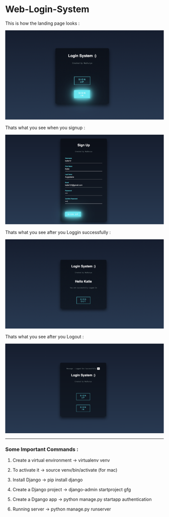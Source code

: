 # Web-Login-System

This is how the landing page looks :

<img src ="https://github.com/MADHURYAHAIT/Web-Login-System/blob/b0e83c0a76704d9966411227c20e4b617f3d5c1a/preview%20images/landing%20page.png" width=700/>

Thats what you see when you signup :

<img src="https://github.com/MADHURYAHAIT/Web-Login-System/blob/57aeb761dc581028fe1782952f59882703916638/preview%20images/signup%20page.png" width=700/>

Thats what you see after you Loggin successfully :

<img src ="https://github.com/MADHURYAHAIT/Web-Login-System/blob/19314628816d89e4cd26da7857dd2ba0a5619600/preview%20images/loggedin%20page.png" width=700/>

Thats what you see after you Logout :

<img src = "https://github.com/MADHURYAHAIT/Web-Login-System/blob/c019179ecfd402c5b80d9bb9058a0b44920b6973/preview%20images/logout%20page.png" width=700/>
<hr>

<h3>Some Important Commands : </h3>

1. Create a virtual environment
-> virtualenv venv

2. To activate it
-> source venv/bin/activate (for mac)

3. Install Django
-> pip install django

4. Create a Django project
-> django-admin startproject gfg

5. Create a Dgango app
-> python manage.py startapp authentication

6. Running server
-> python manage.py runserver

